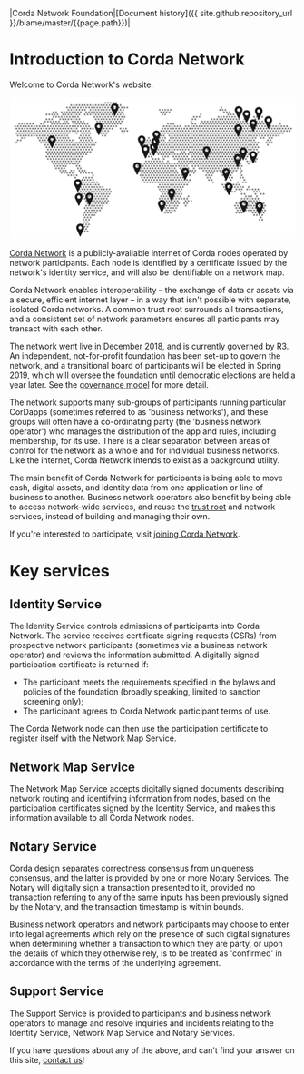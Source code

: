 |Corda Network Foundation|[Document history]({{ site.github.repository_url }}/blame/master/{{page.path}})|

Introduction to Corda Network
=============================

Welcome to Corda Network's website.

![image](../assets/images/global-map.png)

[Corda Network](https://corda.network/) is a publicly-available internet of Corda nodes operated by network participants. Each 
node is identified by a certificate issued by the network's identity service, and will also be identifiable on a network map. 

Corda Network enables interoperability – the exchange of data or assets via a secure, efficient internet layer – in a way 
that isn't possible with separate, isolated Corda networks. A common trust root surrounds all transactions, and a consistent set of network parameters ensures all participants may transact with each other.

The network went live in December 2018, and is currently governed by R3. An independent, not-for-profit foundation has been 
set-up to govern the network, and a transitional board of participants will be elected in Spring 2019, which will oversee the foundation 
until democratic elections are held a year later. See the [governance model](../governance/governance-guidelines.md) 
for more detail.

The network supports many sub-groups of participants running particular CorDapps (sometimes referred to as 'business networks'), 
and these groups will often have a co-ordinating party (the 'business network operator') who manages the distribution of the 
app and rules, including membership, for its use. There is a clear separation between areas of control for the network as a whole 
and for individual business networks. Like the internet, Corda Network intends to exist as a background utility.

The main benefit of Corda Network for participants is being able to move cash, digital assets, and identity data from one application 
or line of business to another. Business network operators also benefit by being able to access network-wide services, and reuse the 
[trust root](../trust-root/index.md) and network services, instead of building and managing their own.

If you're interested to participate, visit [joining Corda Network](../participation/index.html).

Key services 
============

Identity Service
----------------
The Identity Service controls admissions of participants into Corda Network. The service receives certificate 
signing requests (CSRs) from prospective network participants (sometimes via a business network operator) and reviews the 
information submitted. A digitally signed participation certificate is returned if:

* The participant meets the requirements specified in the bylaws and policies of the foundation (broadly speaking, limited to 
sanction screening only);
* The participant agrees to Corda Network participant terms of use.

The Corda Network node can then use the participation certificate to register itself with the Network Map Service.

Network Map Service
------------------- 
The Network Map Service accepts digitally signed documents describing network routing and identifying information from 
nodes, based on the participation certificates signed by the Identity Service, and makes this information available to all 
Corda Network nodes.

Notary Service
--------------
Corda design separates correctness consensus from uniqueness consensus, and the latter is provided by one or more Notary 
Services. The Notary will digitally sign a transaction presented to it, provided no transaction referring to 
any of the same inputs has been previously signed by the Notary, and the transaction timestamp is within bounds. 

Business network operators and network participants may choose to enter into legal agreements which rely on the presence 
of such digital signatures when determining whether a transaction to which they are party, or upon the details of which they 
otherwise rely, is to be treated as 'confirmed' in accordance with the terms of the underlying agreement. 

Support Service 
---------------
The Support Service is provided to participants and business network operators to manage and resolve inquiries and incidents 
relating to the Identity Service, Network Map Service and Notary Services.

If you have questions about any of the above, and can't find your answer on this site, [contact us](../about/contact.html)!

